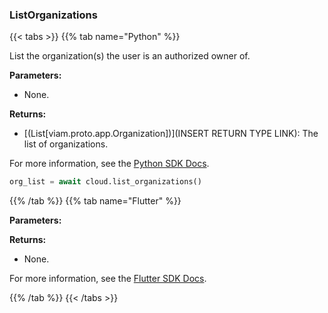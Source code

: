 ### ListOrganizations

{{< tabs >}}
{{% tab name="Python" %}}

List the organization(s) the user is an authorized owner of.

**Parameters:**

- None.

**Returns:**

- [(List[viam.proto.app.Organization])](INSERT RETURN TYPE LINK): The list of organizations.

For more information, see the [Python SDK Docs](https://python.viam.dev/autoapi/viam/app/app_client/index.html#viam.app.app_client.AppClient.list_organizations).

``` python {class="line-numbers linkable-line-numbers"}
org_list = await cloud.list_organizations()
```

{{% /tab %}}
{{% tab name="Flutter" %}}

**Parameters:**


**Returns:**

- None.

For more information, see the [Flutter SDK Docs](https://flutter.viam.dev/viam_protos.app.app/AppServiceClient/listOrganizations.html).

{{% /tab %}}
{{< /tabs >}}
